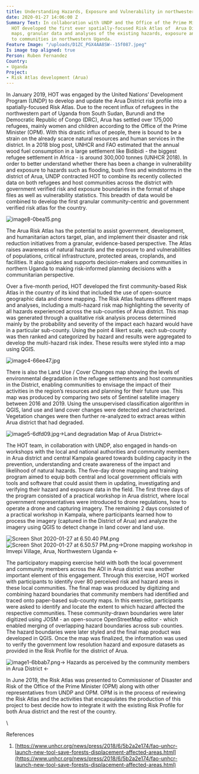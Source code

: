 ```yaml
---
title: Understanding Hazards, Exposure and Vulnerability in northwestern Uganda
date: 2020-01-27 14:06:00 Z
Summary Text: In collaboration with UNDP and the Office of the Prime Minister (OPM),
  HOT developed the first ever spatially-focused Risk Atlas of  Arua District, containing
  maps, granular data and analyses of the existing hazards, exposure and vulnerabilities
  to communities in northwestern Uganda.
Feature Image: "/uploads/D1ZC_PGX4AA8SW--15f087.jpeg"
Is image top aligned: true
Person: Ruben Fernandez
Country:
- Uganda
Project:
- Risk Atlas development (Arua)
---
```


In January 2019, HOT was engaged by the United Nations’ Development Program (UNDP) to develop and update the Arua District risk profile into a spatially-focused Risk Atlas. Due to the recent influx of refugees in the northwestern part of Uganda from South Sudan, Burundi and the Democratic Republic of Congo (DRC), Arua has settled over 175,000 refugees, mainly women and children according to the Office of the Prime Minister (OPM). With this drastic influx of people, there is bound to be a strain on the already scarce natural resources and human services in the district. In a 2018 blog post, UNHCR and FAO estimated that the annual wood fuel consumption in a large settlement like Bidibidi - the biggest refugee settlement in Africa - is around 300,000 tonnes (UNHCR 2018). In order to better understand whether there has been a change in vulnerability and exposure to hazards such as flooding, bush fires and windstorms in the district of Arua, UNDP contracted HOT to combine its recently collected data on both refugees and host communities across the district with government verified risk and exposure boundaries in the format of shape files as well as vulnerability statistics. This breadth of data would be combined to develop the first granular community-centric and government verified risk atlas for the country.

![image8-0bea15.png](/uploads/image8-0bea15.png)

The Arua Risk Atlas has the potential to assist government, development, and humanitarian actors target, plan, and implement their disaster and risk reduction initiatives from a granular, evidence-based perspective. The Atlas raises awareness of natural hazards and the exposure to and vulnerabilities of populations, critical infrastructure, protected areas, croplands, and facilities. It also guides and supports decision-makers and communities in northern Uganda to making risk-informed planning decisions with a communitarian perspective.

Over a five-month period, HOT developed the first community-based Risk Atlas in the country of its kind that included the use of open-source geographic data and drone mapping. The Risk Atlas features different maps and analyses, including a multi-hazard risk map highlighting the severity of all hazards experienced across the sub-counties of Arua district. This map was generated through a qualitative risk analysis process determined mainly by the probability and severity of the impact each hazard would have in a particular sub-county. Using the point 4 likert scale, each sub-county was then ranked and categorized by hazard and results were aggregated to develop the multi-hazard risk index. These results were styled into a map using QGIS.

![image4-66ee47.jpg](/uploads/image4-66ee47.jpg)

There is also the Land Use / Cover Changes map showing the levels of environmental degradation in the refugee settlements and host communities in the District, enabling communities to envisage the impact of their activities in the region’s resources and planning for their future use. This map was produced by comparing two sets of Sentinel satellite imagery between 2016 and 2019. Using the unsupervised classification algorithm in QGIS, land use and land cover changes were detected and characterized. Vegetation changes were then further re-analyzed to extract areas within Arua district that had degraded.

![image5-6dfd09.jpg](/uploads/image5-6dfd09.jpg)->Land degradation Map of Arua District<-

The HOT team, in collaboration with UNDP, also engaged in hands-on workshops with the local and national authorities and community members in Arua district and central Kampala geared towards building capacity in the prevention, understanding and create awareness of the impact and likelihood of natural hazards. The five-day drone mapping and training program aimed to equip both central and local government officials with tools and software that could assist them in updating, investigating and verifying their hazard and exposure data in the field. The first three days of the program consisted of a practical workshop in Arua district, where local government representatives were introduced to drone regulations, how to operate a drone and capturing imagery. The remaining 2 days consisted of a practical workshop in Kampala, where participants learned how to process the imagery (captured in the District of Arua) and analyze the imagery using QGIS to detect change in land cover and land use.

![Screen Shot 2020-01-27 at 6.50.40 PM.png](/uploads/Screen%20Shot%202020-01-27%20at%206.50.40%20PM.png)\
![Screen Shot 2020-01-27 at 6.50.57 PM.png](/uploads/Screen%20Shot%202020-01-27%20at%206.50.57%20PM.png)->Drone mapping workshop in Imvepi Village, Arua, Northwestern Uganda <-

The participatory mapping exercise held with both the local government and community members across the AOI in Arua district was another important element of this engagement. Through this exercise, HOT worked with participants to identify over 80 perceived risk and hazard areas in these local communities. The final map was produced by digitizing and combining hazard boundaries that community members had identified and traced onto paper-based sub-county maps. In this exercise, participants were asked to identify and locate the extent to which hazard affected the respective communities. These community-drawn boundaries were later digitized using JOSM - an open-source OpenStreetMap editor - which enabled merging of overlapping hazard boundaries across sub counties. The hazard boundaries were later styled and the final map product was developed in QGIS. Once the map was finalized, the information was used to verify the government low resolution hazard and exposure datasets as provided in the Risk Profile for the district of Arua.

![image1-6bbab7.png](/uploads/image1-6bbab7.png)-> Hazards as perceived by the community members in Arua District <-

In June 2019, the Risk Atlas was presented to Commissioner of Disaster and Risk of the Office of the Prime Minister (OPM) along with other representatives from UNDP and OPM. OPM is in the process of reviewing the Risk Atlas and the activities that encapsulates the production of this project to best decide how to integrate it with the existing Risk Profile for both Arua district and the rest of the country.

\

References

1. [https://www.unhcr.org/news/press/2018/6/5b2a2e174/fao-unhcr-launch-new-tool-save-forests-displacement-affected-areas.html](https://www.unhcr.org/news/press/2018/6/5b2a2e174/fao-unhcr-launch-new-tool-save-forests-displacement-affected-areas.html)